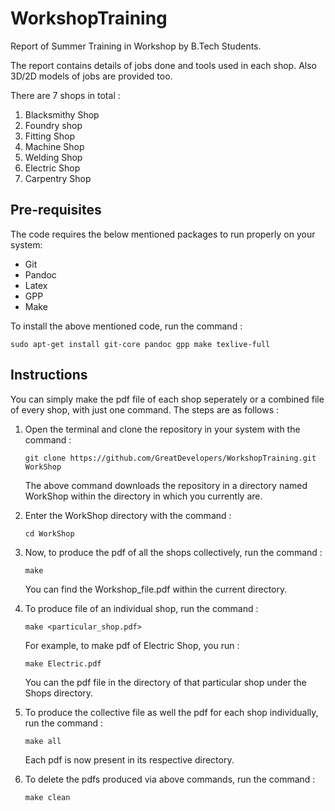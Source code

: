 # WorkshopTraining

Report of Summer Training in Workshop by B.Tech Students.

The report contains details of jobs done and tools used in each shop. Also 3D/2D models of jobs are provided too.

There are 7 shops in total :

1. Blacksmithy Shop
1. Foundry shop
1. Fitting Shop
1. Machine Shop
1. Welding Shop
1. Electric Shop
1. Carpentry Shop

## Pre-requisites

The code requires the below mentioned packages to run properly on your system:

* Git
* Pandoc
* Latex
* GPP
* Make

To install the above mentioned code, run the command :

 ```` sudo apt-get install git-core pandoc gpp make texlive-full ````

## Instructions

You can simply make the pdf file of each shop seperately or a combined file of every shop, with just one command. The steps are as follows :

1. Open the terminal and clone the repository in your system with the command :

    ```` git clone https://github.com/GreatDevelopers/WorkshopTraining.git WorkShop ````
  
    The above command downloads the repository in a directory named WorkShop within the directory in which you currently are.

1. Enter the WorkShop directory with the command : 
   
    ```` cd WorkShop ````

1. Now, to produce the pdf of all the shops collectively, run the command :

    ```` make ````

    You can find the Workshop_file.pdf within the current directory.

1. To produce file of an individual shop, run the command :

    ```` make <particular_shop.pdf> ````

    For example, to make pdf of Electric Shop, you run :

    ```` make Electric.pdf ````

    You can the pdf file in the directory of that particular shop under the Shops directory.

1. To produce the collective file as well the pdf for each shop individually, run the command :

    ```` make all ````

    Each pdf is now present in its respective directory.

1. To delete the pdfs produced via above commands, run the command :

    ```` make clean ````
